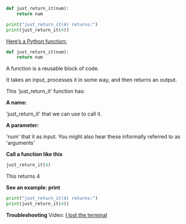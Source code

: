 ```python
def just_return_it(num):
    return num

print("just_return_it(4) returns:")
print(just_return_it(4))
````

[Here’s a Python function:](https://vimeo.com/954334266/1ad4327868)

```python
def just_return_it(num):
    return num
````

A function is a reusable block of code.

It takes an input, processes it in some way, and then returns an output.

This 'just_return_it' function has:

**A name:**

'just_return_it' that we can use to call it.

**A parameter:**

'num' that it as input. You might also hear these informally referred to as 'arguments'

**Call a function like this**

```python
just_return_it(4)
````

This returns 4


**See an example: print**

```python
print("just_return_it(4) returns:")
print(just_return_it(4))
````

**Troubleshooting**
Video: [I lost the terminal](https://vimeo.com/1061335416/4f5eb4a48f)
